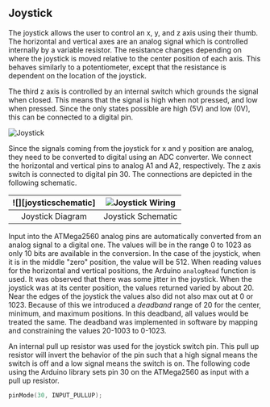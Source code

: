 ## Joystick

The joystick allows the user to control an x, y, and z axis using their thumb. The horizontal and vertical axes are an analog signal which is controlled internally by a variable resistor. The resistance changes depending on where the joystick is moved relative to the center position of each axis. This behaves similarly to a potentiometer, except that the resistance is dependent on the location of the joystick.

The third z axis is controlled by an internal switch which grounds the signal when closed. This means that the signal is high when not pressed, and low when pressed. Since the only states possible are high (5V) and low (0V), this can be connected to a digital pin.

![Joystick][joystick]

Since the signals coming from the joystick for x and y position are analog, they need to be converted to digital using an ADC converter. We connect the horizontal and vertical pins to analog A1 and A2, respectively. The z axis switch is connected to digital pin 30. The connections are depicted in the following schematic.

| ![][joysticschematic]  | ![][joystickwiring]  |
| :---:                  | :---:                |
| Joystick Diagram       | Joystick Schematic   |

Input into the ATMega2560 analog pins are automatically converted from an analog signal to a digital one. The values will be in the range 0 to 1023 as only 10 bits are available in the conversion. In the case of the joystick, when it is in the middle "zero" position, the value will be 512. When reading values for the horizontal and vertical positions, the Arduino `analogRead` function is used. It was observed that there was some jitter in the joystick. When the joystick was at its center position, the values returned varied by about 20. Near the edges of the joystick the values also did not also max out at 0 or 1023. Because of this we introduced a _deadband_ range of 20 for the center, minimum, and maximum positions. In this deadband, all values would be treated the same. The deadband was implemented in software by mapping and constraining the values 20-1003 to 0-1023.

An internal pull up resistor was used for the joystick switch pin. This pull up resistor will invert the behavior of the pin such that a high signal means the switch is off and a low signal means the switch is on. The following code using the Arduino library sets pin 30 on the ATMega2560 as input with a pull up resistor.

```c
pinMode(30, INPUT_PULLUP);
```

[joystick]: https://i.imgur.com/v6BjQxS.png "Joystick"

[joystickschematic]: https://i.imgur.com/uGEt6Qf.png "Joystick Schematic"

[joystickwiring]: https://i.imgur.com/4DYnpkQ.png "Joystick Wiring"
